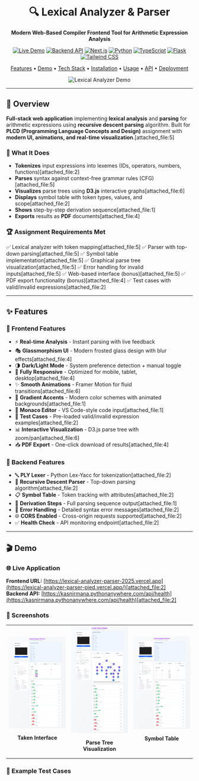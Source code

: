 <div align="center">

# 🔍 Lexical Analyzer & Parser

**Modern Web-Based Compiler Frontend Tool for Arithmetic Expression Analysis**

[![Live Demo](https://img.shields.io/badge/🚀_Live_Demo-Vercel-black?style=for-the-badge&logo=vercel)](https://lexical-analyzer-parser-pied.vercel.app/)
[![Backend API](https://img.shields.io/badge/⚡_API-PythonAnywhere-blue?style=for-the-badge&logo=python)](https://kasnirmana.pythonanywhere.com)
[![Next.js](https://img.shields.io/badge/Next.js-15.5-black?style=for-the-badge&logo=next.js)](https://nextjs.org/)
[![Python](https://img.shields.io/badge/Python-3.10+-3776AB?style=for-the-badge&logo=python)](https://www.python.org/)
[![TypeScript](https://img.shields.io/badge/TypeScript-5.0-blue?style=for-the-badge&logo=typescript)](https://www.typescriptlang.org/)
[![Flask](https://img.shields.io/badge/Flask-3.0-green?style=for-the-badge&logo=flask)](https://flask.palletsprojects.com/)
[![Tailwind CSS](https://img.shields.io/badge/Tailwind_CSS-4.0-38B2AC?style=for-the-badge&logo=tailwind-css)](https://tailwindcss.com/)

[Features](#-features) • [Demo](#-demo) • [Tech Stack](#-tech-stack) • [Installation](#-quick-start) • [Usage](#-usage) • [API](#-api-documentation) • [Deployment](#-deployment)

![Lexical Analyzer Demo](<img src="https://github.com/Nirmana-KAS/lexical-analyzer-parser/blob/master/screenshots/lexical-analyzer-parser-HomePage.png" alt="Home Page" />)

</div>

---

## 📖 Overview

**Full-stack web application** implementing **lexical analysis** and **parsing** for arithmetic expressions using **recursive descent parsing** algorithm. Built for **PLCD (Programming Language Concepts and Design)** assignment with **modern UI, animations, and real-time visualization**.[attached_file:5]

### 🎯 What It Does

- **Tokenizes** input expressions into lexemes (IDs, operators, numbers, functions)[attached_file:2]
- **Parses** syntax against context-free grammar rules (CFG)[attached_file:5]
- **Visualizes** parse trees using **D3.js** interactive graphs[attached_file:6]
- **Displays** symbol table with token types, values, and scope[attached_file:2]
- **Shows** step-by-step derivation sequence[attached_file:1]
- **Exports** results as **PDF** documents[attached_file:4]

### 🏆 Assignment Requirements Met

✅ Lexical analyzer with token mapping[attached_file:5]
✅ Parser with top-down parsing[attached_file:5]
✅ Symbol table implementation[attached_file:5]
✅ Graphical parse tree visualization[attached_file:5]
✅ Error handling for invalid inputs[attached_file:5]
✅ Web-based interface (bonus)[attached_file:5]
✅ PDF export functionality (bonus)[attached_file:4]
✅ Test cases with valid/invalid expressions[attached_file:2]

---

## ✨ Features

### 🎨 Frontend Features

- ⚡ **Real-time Analysis** - Instant parsing with live feedback
- 🎭 **Glassmorphism UI** - Modern frosted glass design with blur effects[attached_file:4]
- 🌗 **Dark/Light Mode** - System preference detection + manual toggle
- 📱 **Fully Responsive** - Optimized for mobile, tablet, desktop[attached_file:4]
- ✨ **Smooth Animations** - Framer Motion for fluid transitions[attached_file:6]
- 🎨 **Gradient Accents** - Modern color schemes with animated backgrounds[attached_file:1]
- 📝 **Monaco Editor** - VS Code-style code input[attached_file:1]
- 🧪 **Test Cases** - Pre-loaded valid/invalid expression examples[attached_file:2]
- 📊 **Interactive Visualization** - D3.js parse tree with zoom/pan[attached_file:6]
- 📥 **PDF Export** - One-click download of results[attached_file:4]

### 🔧 Backend Features

- 🔤 **PLY Lexer** - Python Lex-Yacc for tokenization[attached_file:2]
- 🌲 **Recursive Descent Parser** - Top-down parsing algorithm[attached_file:2]
- 📋 **Symbol Table** - Token tracking with attributes[attached_file:2]
- 🔄 **Derivation Steps** - Full parsing sequence output[attached_file:1]
- 🚨 **Error Handling** - Detailed syntax error messages[attached_file:2]
- 🌐 **CORS Enabled** - Cross-origin requests supported[attached_file:2]
- ✅ **Health Check** - API monitoring endpoint[attached_file:2]

---

## 🎬 Demo

### 🌐 Live Application

**Frontend URL:** [https://lexical-analyzer-parser-2025.vercel.app](https://lexical-analyzer-parser-pied.vercel.app/)[attached_file:2]
<br>
**Backend API:** [https://kasnirmana.pythonanywhere.com/api/health](https://kasnirmana.pythonanywhere.com/api/health)[attached_file:2]

### 📸 Screenshots

<div align="center">
<table>
<tr>
<td width="33%">
<img src="https://github.com/Nirmana-KAS/lexical-analyzer-parser/blob/master/screenshots/lexical-analyzer-parser-Tokens.png" alt="Main Interface" />
<p align="center"><b>Taken Interface</b></p>
</td>
<td width="33%">
<img src="https://github.com/Nirmana-KAS/lexical-analyzer-parser/blob/master/screenshots/lexical-analyzer-parser-Parse-Tree.png" alt="Parse Tree" />
<p align="center"><b>Parse Tree Visualization</b></p>
</td>
<td width="33%">
<img src="https://github.com/Nirmana-KAS/lexical-analyzer-parser/blob/master/screenshots/lexical-analyzer-parser-SymbleTable.png" alt="Symbol Table" />
<p align="center"><b>Symbol Table</b></p>
</td>
</tr>
</table>
</div>

### 🧪 Example Test Cases

